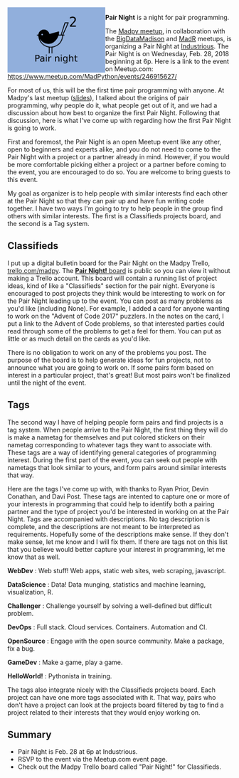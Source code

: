 <img src="https://github.com/madison-python/pair-night/raw/master/flyer/madpy-pair-night.png" align="left" width="220">

**Pair Night** is a night for pair programming.

The [Madpy meetup](https://meetup.com/MadPython/), in collaboration with the [BigDataMadison](https://meetup.com/BigDataMadison) and [MadR](https://meetup.com/MadR-Madison-R-Programming-UseRs-Group/) meetups, is organizing a Pair Night at [Industrious](https://www.industriousoffice.com/). The Pair Night is on Wednesday, Feb. 28, 2018 beginning at 6p. Here is a link to the event on Meetup.com: <https://www.meetup.com/MadPython/events/246915627/> 

For most of us, this will be the first time pair programming with anyone. At Madpy's last meetup ([slides](https://github.com/madison-python/pair-night/blob/master/intro.pdf)), I talked about the origins of pair programming, why people do it, what people get out of it, and we had a discussion about how best to organize the first Pair Night. Following that discussion, here is what I've come up with regarding how the first Pair Night is going to work.

First and foremost, the Pair Night is an open Meetup event like any other, open to beginners and experts alike, and you do not need to come to the Pair Night with a project or a partner already in mind. However, if you would be more comfortable picking either a project or a partner before coming to the event, you are encouraged to do so. You are welcome to bring guests to this event.

My goal as organizer is to help people with similar interests find each other at the Pair Night so that they can pair up and have fun writing code together. I have two ways I'm going to try to help people in the group find others with similar interests. The first is a Classifieds projects board, and the second is a Tag system.

## Classifieds

I put up a digital bulletin board for the Pair Night on the Madpy Trello, [trello.com/madpy](https://trello.com/madpy). The [**Pair Night!** board](https://trello.com/b/LwQCJ5cZ/pair-night) is public so you can view it without making a Trello account. This board will contain a running list of project ideas, kind of like a "Classifieds" section for the pair night. Everyone is encouraged to post projects they think would be interesting to work on for the Pair Night leading up to the event. You can post as many problems as you'd like (including None). For example, I added a card for anyone wanting to work on the "Advent of Code 2017" puzzlers. In the notes on the card, I put a link to the Advent of Code problems, so that interested parties could read through some of the problems to get a feel for them. You can put as little or as much detail on the cards as you'd like. 

There is no obligation to work on any of the problems you post. The purpose of the board is to help generate ideas for fun projects, not to announce what you are going to work on. If some pairs form based on interest in a particular project, that's great! But most pairs won't be finalized until the night of the event.

## Tags

The second way I have of helping people form pairs and find projects is a tag system. When people arrive to the Pair Night, the first thing they will do is make a nametag for themselves and put colored stickers on their nametag corresponding to whatever tags they want to associate with. These tags are a way of identifying general categories of programming interest. During the first part of the event, you can seek out people with nametags that look similar to yours, and form pairs around similar interests that way.

Here are the tags I've come up with, with thanks to Ryan Prior, Devin Conathan, and Davi Post. These tags are intented to capture one or more of your interests in programming that could help to identify both a pairing partner and the type of project you'd be interested in working on at the Pair Night. Tags are accompanied with descriptions. No tag description is complete, and the descriptions are not meant to be interpreted as requirements. Hopefully some of the descriptions make sense. If they don't make sense, let me know and I will fix them. If there are tags not on this list that you believe would better capture your interest in programming, let me know that as well.

**WebDev**
:   Web stuff! Web apps, static web sites, web scraping, javascript.

**DataScience**
:   Data! Data munging, statistics and machine learning, visualization, R. 

**Challenger**
:   Challenge yourself by solving a well-defined but difficult problem.

**DevOps**
:   Full stack. Cloud services. Containers. Automation and CI.

**OpenSource**
:   Engage with the open source community. Make a package, fix a bug.

**GameDev**
:   Make a game, play a game.

**HelloWorld!**
:   Pythonista in training.

The tags also integrate nicely with the Classifieds projects board. Each project can have one more tags associated with it. That way, pairs who don't have a project can look at the projects board filtered by tag to find a project related to their interests that they would enjoy working on.

## Summary

- Pair Night is Feb. 28 at 6p at Industrious.
- RSVP to the event via the Meetup.com event page.
- Check out the Madpy Trello board called "Pair Night!" for Classifieds.

